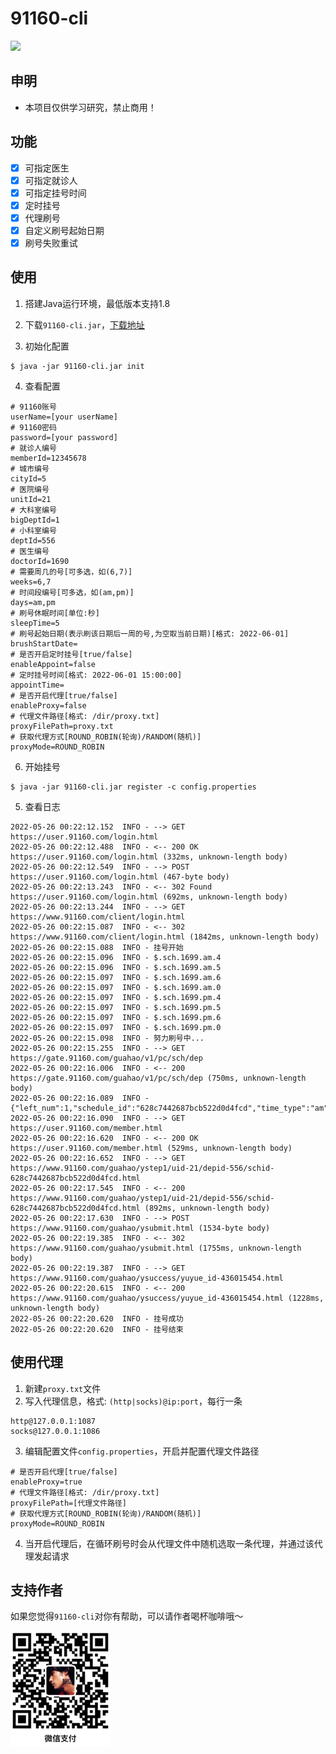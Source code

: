 # 91160-cli

![](https://github.com/pengpan/91160-cli/workflows/Java%20CI%20with%20Maven/badge.svg)

## 申明

- 本项目仅供学习研究，禁止商用！

## 功能

- [x] 可指定医生
- [x] 可指定就诊人
- [x] 可指定挂号时间
- [x] 定时挂号
- [x] 代理刷号
- [x] 自定义刷号起始日期
- [x] 刷号失败重试

## 使用

1. 搭建Java运行环境，最低版本支持1.8

2. 下载`91160-cli.jar`，[下载地址](https://github.com/pengpan/91160-cli/releases)

3. 初始化配置

```shell
$ java -jar 91160-cli.jar init
```

4. 查看配置

```properties
# 91160账号
userName=[your userName]
# 91160密码
password=[your password]
# 就诊人编号
memberId=12345678
# 城市编号
cityId=5
# 医院编号
unitId=21
# 大科室编号
bigDeptId=1
# 小科室编号
deptId=556
# 医生编号
doctorId=1690
# 需要周几的号[可多选，如(6,7)]
weeks=6,7
# 时间段编号[可多选，如(am,pm)]
days=am,pm
# 刷号休眠时间[单位:秒]
sleepTime=5
# 刷号起始日期(表示刷该日期后一周的号,为空取当前日期)[格式: 2022-06-01]
brushStartDate=
# 是否开启定时挂号[true/false]
enableAppoint=false
# 定时挂号时间[格式: 2022-06-01 15:00:00]
appointTime=
# 是否开启代理[true/false]
enableProxy=false
# 代理文件路径[格式: /dir/proxy.txt]
proxyFilePath=proxy.txt
# 获取代理方式[ROUND_ROBIN(轮询)/RANDOM(随机)]
proxyMode=ROUND_ROBIN
```

6. 开始挂号

```shell
$ java -jar 91160-cli.jar register -c config.properties
```

5. 查看日志

```text
2022-05-26 00:22:12.152  INFO - --> GET https://user.91160.com/login.html
2022-05-26 00:22:12.488  INFO - <-- 200 OK https://user.91160.com/login.html (332ms, unknown-length body)
2022-05-26 00:22:12.549  INFO - --> POST https://user.91160.com/login.html (467-byte body)
2022-05-26 00:22:13.243  INFO - <-- 302 Found https://user.91160.com/login.html (692ms, unknown-length body)
2022-05-26 00:22:13.244  INFO - --> GET https://www.91160.com/client/login.html
2022-05-26 00:22:15.087  INFO - <-- 302 https://www.91160.com/client/login.html (1842ms, unknown-length body)
2022-05-26 00:22:15.088  INFO - 挂号开始
2022-05-26 00:22:15.096  INFO - $.sch.1699.am.4
2022-05-26 00:22:15.096  INFO - $.sch.1699.am.5
2022-05-26 00:22:15.097  INFO - $.sch.1699.am.6
2022-05-26 00:22:15.097  INFO - $.sch.1699.am.0
2022-05-26 00:22:15.097  INFO - $.sch.1699.pm.4
2022-05-26 00:22:15.097  INFO - $.sch.1699.pm.5
2022-05-26 00:22:15.097  INFO - $.sch.1699.pm.6
2022-05-26 00:22:15.097  INFO - $.sch.1699.pm.0
2022-05-26 00:22:15.098  INFO - 努力刷号中...
2022-05-26 00:22:15.255  INFO - --> GET https://gate.91160.com/guahao/v1/pc/sch/dep
2022-05-26 00:22:16.006  INFO - <-- 200 https://gate.91160.com/guahao/v1/pc/sch/dep (750ms, unknown-length body)
2022-05-26 00:22:16.089  INFO - {"left_num":1,"schedule_id":"628c7442687bcb522d0d4fcd","time_type":"am"}
2022-05-26 00:22:16.090  INFO - --> GET https://user.91160.com/member.html
2022-05-26 00:22:16.620  INFO - <-- 200 OK https://user.91160.com/member.html (529ms, unknown-length body)
2022-05-26 00:22:16.652  INFO - --> GET https://www.91160.com/guahao/ystep1/uid-21/depid-556/schid-628c7442687bcb522d0d4fcd.html
2022-05-26 00:22:17.545  INFO - <-- 200 https://www.91160.com/guahao/ystep1/uid-21/depid-556/schid-628c7442687bcb522d0d4fcd.html (892ms, unknown-length body)
2022-05-26 00:22:17.630  INFO - --> POST https://www.91160.com/guahao/ysubmit.html (1534-byte body)
2022-05-26 00:22:19.385  INFO - <-- 302 https://www.91160.com/guahao/ysubmit.html (1755ms, unknown-length body)
2022-05-26 00:22:19.387  INFO - --> GET https://www.91160.com/guahao/ysuccess/yuyue_id-436015454.html
2022-05-26 00:22:20.615  INFO - <-- 200 https://www.91160.com/guahao/ysuccess/yuyue_id-436015454.html (1228ms, unknown-length body)
2022-05-26 00:22:20.620  INFO - 挂号成功
2022-05-26 00:22:20.620  INFO - 挂号结束
```

## 使用代理

1. 新建`proxy.txt`文件
2. 写入代理信息，格式: `(http|socks)@ip:port`，每行一条

```text
http@127.0.0.1:1087
socks@127.0.0.1:1086
```

3. 编辑配置文件`config.properties`，开启并配置代理文件路径

```properties
# 是否开启代理[true/false]
enableProxy=true
# 代理文件路径[格式: /dir/proxy.txt]
proxyFilePath=[代理文件路径]
# 获取代理方式[ROUND_ROBIN(轮询)/RANDOM(随机)]
proxyMode=ROUND_ROBIN
```

4. 当开启代理后，在循环刷号时会从代理文件中随机选取一条代理，并通过该代理发起请求

## 支持作者

如果您觉得`91160-cli`对你有帮助，可以请作者喝杯咖啡哦～

![微信支付](imgs/wechat_pay.png)
